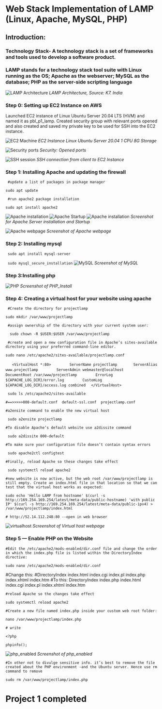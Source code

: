 # Web Stack Implementation of LAMP (Linux, Apache, MySQL, PHP)

## Introduction: 
### Technology Stack- A technology stack is a set of frameworks and tools used to develop a software product.
### LAMP stands for a technology stack tool suite with Linux running as the OS; Apache as the webserver; MySQL as the database; PHP as the server-side scripting language 

![LAMP Architecture](./images/HLD_LAMP.PNG)
*LAMP Architecture, Source: K7. India* 

### Step 0: Setting up EC2 Instance on AWS

Launched EC2 instance of Linux Ubuntu Server 20.04 LTS (HVM) and named it as pbl_p1_lamp. Created security group with relevant ports opened and also created and saved my private key to be used for SSH into the EC2 instance.

![EC2 Machine](./images/EC2_Instance.PNG)
*EC2 Instance Linux Ubuntu Server 20.04 1 CPU 8G Storage*

![Security ports](./images/Security_ports.PNG)
*Security: Opened ports*

![SSH session](./images/SSH_from_Client_to_Server.PNG)
*SSH connection from client to EC2 Instance*

### Step 1: Installing Apache and updating the firewall

` #update a list of packages in package manager`

   `sudo apt update`

` #run apache2 package installation`

  `sudo apt install apache2`

![Apache installation](./images/Installing_Apache.PNG)
![Apache Startup](./images/Starting_Apache.PNG)
![Apache installation](./images/Installing_Apache.PNG)
*Screenshot for Apache Server installation and Startup*

![Apache webpage](./images/Apache_webpage_index.PNG)
*Screenshot of Apache webpage*

### Step 2: Installing mysql
` sudo apt install mysql-server`

` sudo mysql_secure_installation`
![MySQL](./images/mysql_instal_launch.PNG)
*Screenshot of MySQL*

### Step 3:Installing php

![PHP](./images/php_install.PNG)
*Screenshot of PHP_Install*

### Step 4: Creating a virtual host for your website using apache


` #Create the directory for projectlamp`

  `sudo mkdir /var/www/projectlamp `

` #assign ownership of the directory with your current system user:` 

`  sudo chown -R $USER:$USER /var/www/projectlamp`


` #create and open a new configuration file in Apache’s sites-available directory using your preferred command-line editor.`

` sudo nano /etc/apache2/sites-available/projectlamp.conf `

`	<VirtualHost *:80>`
`   	 ServerName projectlamp`
`   	 ServerAlias www.projectlamp `
`   	 ServerAdmin webmaster@localhost`
`   	 DocumentRoot /var/www/projectlamp`
`    	 ErrorLog ${APACHE_LOG_DIR}/error.log`
`   	 CustomLog ${APACHE_LOG_DIR}/access.log combined`
`	</VirtualHost> `

` sudo ls /etc/apache2/sites-available`

`#==>>>>>000-default.conf  default-ssl.conf  projectlamp.conf`

`#a2ensite command to enable the new virtual host`

` sudo a2ensite projectlamp`

`#To disable Apache’s default website use a2dissite command`

` sudo a2dissite 000-default`

`#To make sure your configuration file doesn’t contain syntax errors`

` sudo apache2ctl configtest`

`#Finally, reload Apache so these changes take effect`

` sudo systemctl reload apache2`

`#new website is now active, but the web root /var/www/projectlamp is still empty. Create an index.html file in that location so that we can test that the virtual host works as expected:`

`sudo echo 'Hello LAMP from hostname' $(curl -s http://169.254.169.254/latest/meta-data/public-hostname) 'with public IP' $(curl -s http://169.254.169.254/latest/meta-data/public-ipv4) > /var/www/projectlamp/index.html`

`# http://52.14.112.248:80 --open in web browser`

![virtualhost](./images/virtual_host_webpage.PNG)
*Screenshot of Virtual host webpage*

### Step 5 — Enable PHP on the Website

 `#Edit the /etc/apache2/mods-enabled/dir.conf file and change the order in which the index.php file is listed within the DirectoryIndex directive:`

 `sudo nano /etc/apache2/mods-enabled/dir.conf`

 <IfModule mod_dir.c>
    #Change this:
        #DirectoryIndex index.html index.cgi index.pl index.php index.xhtml index.htm
        #To this:
        DirectoryIndex index.php index.html index.cgi index.pl index.xhtml index.htm
</IfModule>

`#reload Apache so the changes take effect`

`sudo systemctl reload apache2`

`#Create a new file named index.php inside your custom web root folder:`

`nano /var/www/projectlamp/index.php`

`# write `

`<?php `

`phpinfo();`

![php_enabled](./images/php_enabled.PNG)
*Screenshot of php_enabled*

`#In other not to divulge sensitive info. it’s best to remove the file created about the PHP environment -and the Ubuntu server. Hence use rm command to remove`

`sudo rm /var/www/projectlamp/index.php`

# Project 1 completed